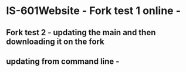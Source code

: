# IS-601Website - Fork test 1 online - 
## Fork test 2 - updating the main and then downloading it on the fork
## updating from command line -